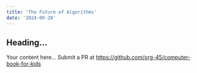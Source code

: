 ```yaml
---
title: 'The Future of Algorithms'
date: '2024-09-28'
---
```


## Heading...
Your content here...
Submit a PR at https://github.com/org-45/computer-book-for-kids
